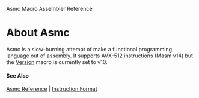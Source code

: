Asmc Macro Assembler Reference

# About Asmc

Asmc is a slow-burning attempt of make a functional programming language out of assembly. It supports AVX-512 instructions (Masm v14) but the [Version](../symbol/at-version.md) macro is currently set to v10.

#### See Also

[Asmc Reference](../readme.md) | [Instruction Format](../directive/instruction-format.md)

